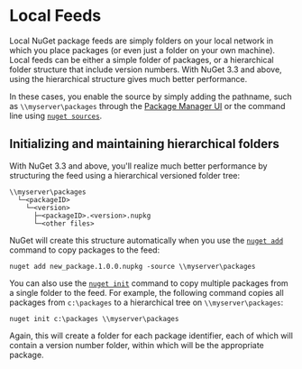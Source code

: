 # Local Feeds

Local NuGet package feeds are simply folders on your local network in which you place packages (or even just a folder on your own machine). Local feeds can be either a simple folder of packages, or a hierarchical folder structure that include version numbers. With NuGet 3.3 and above, using the hierarchical structure gives much better performance. 

In these cases, you enable the source by simply adding the pathname, such as `\\myserver\packages` through the [Package Manager UI](/ndocs/tools/package-manager-ui#package-sources) or the command line using [`nuget sources`](/ndocs/tools/nuget.exe-cli-reference#sources).   
 
## Initializing and maintaining hierarchical folders 

With NuGet 3.3 and above, you'll realize much better performance by structuring the feed using a hierarchical versioned folder tree:

	\\myserver\packages
      └─<packageID>
        └─<version>	            
          ├─<packageID>.<version>.nupkg	
          └─<other files>

NuGet will create this structure automatically when you use the [`nuget add`](/ndocs/tools/nuget.exe-cli-reference#add) command to copy packages to the feed: 

    nuget add new_package.1.0.0.nupkg -source \\myserver\packages

You can also use the [`nuget init`](/ndocs/tools/nuget.exe-cli-reference#init) command to copy multiple packages from a single folder to the feed. For example, the following command copies all packages from `c:\packages` to a hierarchical tree on `\\myserver\packages`: 

    nuget init c:\packages \\myserver\packages

Again, this will create a folder for each package identifier, each of which will contain a version number folder, within which will be the appropriate package.


